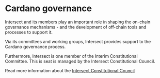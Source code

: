 # Cardano governance

Intersect and its members play an important role in shaping the on-chain governance mechanisms - and the development of off-chain tools and processes to support it.&#x20;

Via its committees and working groups, Intersect provides support to the Cardano governance process.

Furthermore, Intersect is one member of the Interim Constitutional Committee. This is seat is managed by the Intersect Constitutional Council.

Read more information about the [Intersect Constitutional Council](https://constitutionalcouncil.docs.intersectmbo.org/)&#x20;

